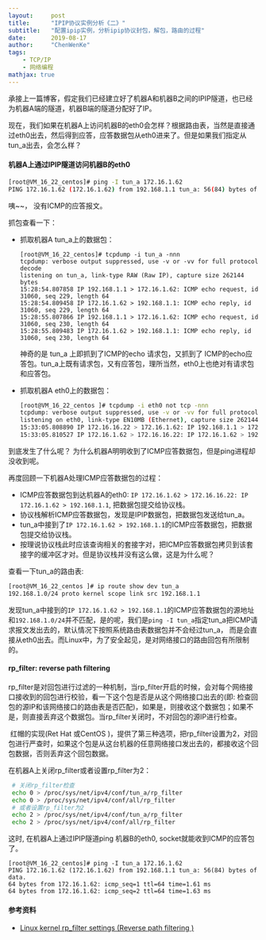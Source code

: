 ```yaml
---
layout:     post
title:      "IPIP协议实例分析《二》"
subtitle:   "配置ipip实例，分析ipip协议封包，解包，路由的过程"
date:       2019-08-17
author:     "ChenWenKe"
tags:
	- TCP/IP
	- 网络编程
mathjax: true
---
```


​        承接上一篇博客，假定我们已经建立好了机器A和机器B之间的IPIP隧道，也已经为机器A端的隧道，机器B端的隧道分配好了IP。

​		现在，我们如果在机器A上访问机器B的eth0会怎样？根据路由表，当然是直接通过eth0出去，然后得到应答，应答数据包从eth0进来了。但是如果我们指定从tun_a出去，会怎么样？

#### 机器A上通过IPIP隧道访问机器B的eth0

```bash
[root@VM_16_22_centos]# ping -I tun_a 172.16.1.62
PING 172.16.1.62 (172.16.1.62) from 192.168.1.1 tun_a: 56(84) bytes of data.


```

咦~~， 没有ICMP的应答报文。

抓包查看一下：

- 抓取机器A tun_a上的数据包：

  ```
  [root@VM_16_22_centos]# tcpdump -i tun_a -nnn
  tcpdump: verbose output suppressed, use -v or -vv for full protocol decode
  listening on tun_a, link-type RAW (Raw IP), capture size 262144 bytes
  15:28:54.807858 IP 192.168.1.1 > 172.16.1.62: ICMP echo request, id 31060, seq 229, length 64
  15:28:54.809458 IP 172.16.1.62 > 192.168.1.1: ICMP echo reply, id 31060, seq 229, length 64
  15:28:55.807866 IP 192.168.1.1 > 172.16.1.62: ICMP echo request, id 31060, seq 230, length 64
  15:28:55.809483 IP 172.16.1.62 > 192.168.1.1: ICMP echo reply, id 31060, seq 230, length 64
  ```

  神奇的是 tun_a 上即抓到了ICMP的echo 请求包，又抓到了 ICMP的echo应答包。tun_a上既有请求包，又有应答包，理所当然，eth0上也绝对有请求包和应答包。

- 抓取机器A eth0上的数据包：

  ```bash
  [root@VM_16_22_centos ]# tcpdump -i eth0 not tcp -nnn
  tcpdump: verbose output suppressed, use -v or -vv for full protocol decode
  listening on eth0, link-type EN10MB (Ethernet), capture size 262144 bytes
  15:33:05.808890 IP 172.16.16.22 > 172.16.1.62: IP 192.168.1.1 > 172.16.1.62: ICMP echo request, id 31060, seq 480, length 64 (ipip-proto-4)
  15:33:05.810527 IP 172.16.1.62 > 172.16.16.22: IP 172.16.1.62 > 192.168.1.1: ICMP echo reply, id 31060, seq 480, length 64 (ipip-proto-4)
  ```



到底发生了什么呢？ 为什么机器A明明收到了ICMP应答数据包，但是ping进程却没收到呢。



再度回顾一下机器A处理ICMP应答数据包的过程：

- ICMP应答数据包到达机器A的eth0: `IP 172.16.1.62 > 172.16.16.22: IP 172.16.1.62 > 192.168.1.1`, 把数据包提交给协议栈。
- 协议栈解析ICMP应答数据包，发现是IPIP数据包，把数据包发送给tun_a。
- tun_a中接到了`IP 172.16.1.62 > 192.168.1.1`的ICMP应答数据包，把数据包提交给协议栈。
- 按理说协议栈此时应该查询相关的套接字对，把ICMP应答数据包拷贝到该套接字的缓冲区才对。但是协议栈并没有这么做，这是为什么呢？

查看一下tun_a的路由表:

```bash
[root@VM_16_22_centos ]# ip route show dev tun_a
192.168.1.0/24 proto kernel scope link src 192.168.1.1
```

发现tun_a中接到的`IP 172.16.1.62 > 192.168.1.1`的ICMP应答数据包的源地址和`192.168.1.0/24`并不匹配，是的呢，我们是`ping -I tun_a`指定tun_a把ICMP请求报文发出去的，默认情况下按照系统路由表数据包并不会经过tun_a， 而是会直接从eth0出去。而Linux中，为了安全起见，是对网络接口的路由回包有所限制的。



#### rp_filter:  reverse path filtering

​        rp_filter是对回包进行过滤的一种机制，当rp_filter开启的时候，会对每个网络接口接收到的回包进行校验，看一下这个包是否是从这个网络接口出去的(即: 检查回包的源IP和该网络接口的路由表是否匹配)，如果是，则接收这个数据包；如果不是，则直接丢弃这个数据包。当rp_filter关闭时，不对回包的源IP进行检查。

​      红帽的实现(Ret Hat 或CentOS )，提供了第三种选项，把rp_filter设置为2，对回包进行严查时，如果这个包是从这台机器的任意网络接口发出去的，都接收这个回包数据，否则丢弃这个回包数据。



在机器A上关闭rp_filter或者设置rp_filter为2：

```bash
 # 关闭rp_filter检查
 echo 0 > /proc/sys/net/ipv4/conf/tun_a/rp_filter
 echo 0 > /proc/sys/net/ipv4/conf/all/rp_filter
 # 或者设置rp_filter为2
 echo 2 > /proc/sys/net/ipv4/conf/tun_a/rp_filter
 echo 2 > /proc/sys/net/ipv4/conf/all/rp_filter
```



这时, 在机器A上通过IPIP隧道ping 机器B的eth0, socket就能收到ICMP的应答包了。

```
[root@VM_16_22_centos]# ping -I tun_a 172.16.1.62
PING 172.16.1.62 (172.16.1.62) from 192.168.1.1 tun_a: 56(84) bytes of data.
64 bytes from 172.16.1.62: icmp_seq=1 ttl=64 time=1.61 ms
64 bytes from 172.16.1.62: icmp_seq=2 ttl=64 time=1.63 ms
```



#### 参考资料

- [Linux kernel rp_filter settings (Reverse path filtering )](https://www.slashroot.in/linux-kernel-rpfilter-settings-reverse-path-filtering)